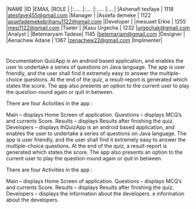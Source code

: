 |NAME             |ID    |EMAIL                             |ROLE      |
|:.....           |:.... |:.....                            |:...      |
|Ashenafi tesfaye | 1118 |atesfaye455@gmail.com             |Manager   |
|Assefa demeke    | 1122 |assefademekebrihanu1122@gmail.com |Developer |
|mesuaet Erkie    | 1255 |mesi1122@gmail.com                |Tseter    | 
|Kasu Urgecha     | 1232 |urgechak@gmail.com                    |Analyst   |
|Betemaryam Tadese| 1145 |betemariam@gmail.com              |Designer  |
|Aenachew Adane   | 1367 |zenachew22@gmail.com              |Implmenter|






#
##
Documentation QuizApp is an android based application, and enables the user to undertake a series of questions on Java language. The app is user friendly, and the user shall find it extremely easy to answer the multiple-choice questions. At the end of the quiz, a result-report is generated which states the score. The app also presents an option to the current user to play the question-round again or quit in between.

There are four Activities in the app :

Main – displays Home Screen of application.
Questions – displays MCQ’s and currents Score.
Results – displays Results after finishing the quiz.
Developers – displays thQuizApp is an android based application, and enables the user to undertake a series of questions on Java language. The app is user friendly, and the user shall find it extremely easy to answer the multiple-choice questions. At the end of the quiz, a result-report is generated which states the score. The app also presents an option to the current user to play the question-round again or quit in between.

There are four Activities in the app :

Main – displays Home Screen of application.
Questions – displays MCQ’s and currents Score.
Results – displays Results after finishing the quiz.
Developers – displays the information about the developers.
e information about the developers.

